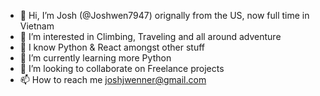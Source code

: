 - 👋 Hi, I’m Josh (@Joshwen7947) orignally from the US, now full time in Vietnam
- 👀 I’m interested in Climbing, Traveling and all around adventure
- 🚀 I know Python & React amongst other stuff
- 🌱 I’m currently learning more Python
- 💞️ I’m looking to collaborate on Freelance projects
- 📫 How to reach me joshjwenner@gmail.com

<!---
Joshwen7947/Joshwen7947 is a ✨ special ✨ repository because its `README.md` (this file) appears on your GitHub profile.
You can click the Preview link to take a look at your changes.
--->
